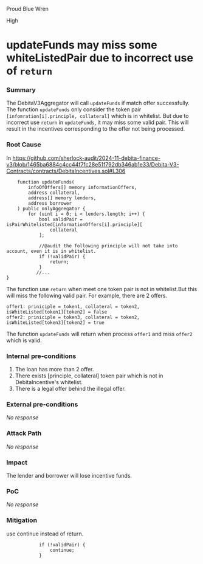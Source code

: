 Proud Blue Wren

High

# updateFunds may miss some whiteListedPair due to incorrect use of `return`

### Summary

The DebitaV3Aggregator will call `updateFunds` if match offer successfully. The function `updateFunds` only consider the token pair `[infomration[i].principle, collateral]` which is in whitelist. 
But due to incorrect use `return` in `updateFunds`, it may miss some valid pair. This will result in the incentives corresponding to the offer not being processed. 

### Root Cause

In https://github.com/sherlock-audit/2024-11-debita-finance-v3/blob/1465ba6884c4cc44f7fc28e51f792db346ab1e33/Debita-V3-Contracts/contracts/DebitaIncentives.sol#L306

```solidity
    function updateFunds(
        infoOfOffers[] memory informationOffers,
        address collateral,
        address[] memory lenders,
        address borrower
    ) public onlyAggregator {
        for (uint i = 0; i < lenders.length; i++) {
            bool validPair = isPairWhitelisted[informationOffers[i].principle][
                collateral
            ];
            
            //@audit the following principle will not take into account, even it is in whitelist.  
            if (!validPair) {
                return;
            }
           //...
}
```
The function use `return` when meet one token pair is not in whitelist.But this will miss the following valid pair.
For example, there are 2 offers. 
```solidity
offer1: priniciple = token1, collateral = token2, isWhiteListed[token1][token2] = false
offer2: priniciple = token3, collateral = token2, isWhiteListed[token3][token2] = true
```
The function `updateFunds` will return when process `offer1` and miss `offer2` which is valid. 

### Internal pre-conditions

1. The loan has more than 2 offer. 
2. There exists [principle, collateral] token pair which is not in DebitaIncentive's whitelist. 
3. There is a legal offer behind the illegal offer.

### External pre-conditions

_No response_

### Attack Path

_No response_

### Impact

The lender and borrower will lose incentive funds.  

### PoC

_No response_

### Mitigation

use continue instead of return. 
```solidity
            if (!validPair) {
                continue;
            }
```